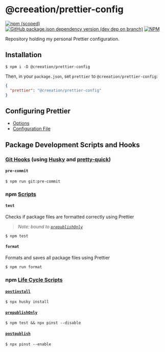 # @creeation/prettier-config

[![npm (scoped)](https://img.shields.io/npm/v/@creeation/prettier-config?style=flat-square)](https://www.npmjs.com/package/@creeation/prettier-config)
[![GitHub package.json dependency version (dev dep on branch)](https://img.shields.io/github/package-json/dependency-version/creeation/prettier-config/dev/prettier?style=flat-square)](https://www.npmjs.com/package/prettier)
[![NPM](https://img.shields.io/npm/l/@creeation/prettier-config?style=flat-square)](https://github.com/CREEATION/prettier-config/blob/master/LICENSE)

Repository holding my personal Prettier configuration.

## Installation

```console
$ npm i -D @creeation/prettier-config
```

Then, in your `package.json`, set `prettier` to `@creeation/prettier-config`:

```json
{
  "prettier": "@creeation/prettier-config"
}
```

## Configuring Prettier

- [Options](https://prettier.io/docs/en/options.html)
- [Configuration File](https://prettier.io/docs/en/configuration.html)

## Package Development Scripts and Hooks

### [Git Hooks](https://git-scm.com/docs/githooks) (using [Husky](https://typicode.github.io/husky/) and [pretty-quick](https://github.com/azz/pretty-quick))

#### `pre-commit`

```console
$ npm run git:pre-commit
```

### npm [Scripts](https://docs.npmjs.com/cli/v7/using-npm/scripts)

#### `test`

Checks if package files are formatted correctly using Prettier

> _Note: bound to [`prepublishOnly`](https://docs.npmjs.com/cli/v7/using-npm/scripts#life-cycle-scripts)_

```console
$ npm test
```

#### `format`

Formats and saves all package files using Prettier

```console
$ npm run format
```

### npm [Life Cycle Scripts](https://docs.npmjs.com/cli/v7/using-npm/scripts#life-cycle-operation-order)

#### [`postinstall`](https://docs.npmjs.com/cli/v7/using-npm/scripts#npm-install)

```console
$ npx husky install
```

#### [`prepublishOnly`](https://docs.npmjs.com/cli/v7/using-npm/scripts#npm-publish)

```console
$ npm test && npx pinst --disable
```

#### [`postpublish`](https://docs.npmjs.com/cli/v7/using-npm/scripts#npm-publish)

```console
$ npx pinst --enable
```
